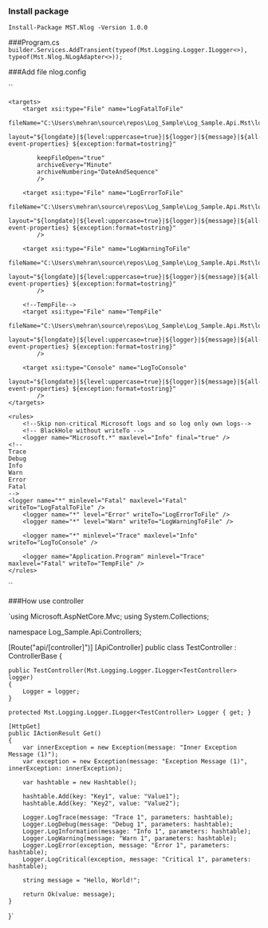 ### Install package

`Install-Package MST.Nlog -Version 1.0.0`

###Program.cs
`
builder.Services.AddTransient(typeof(Mst.Logging.Logger.ILogger<>),
                              typeof(Mst.Nlog.NLogAdapter<>));`

###Add file nlog.config

``
<?xml version="1.0" encoding="utf-8" ?>
<nlog
	xmlns="http://www.nlog-project.org/schemas/NLog.xsd"
	xsi:schemaLocation="NLog NLog.xsd"
	xmlns:xsi="http://www.w3.org/2001/XMLSchema-instance"
	autoReload="true"
	internalLogFile="C:\Users\mehran\source\repos\Log_Sample\Log_Sample.Api.Mst\logs\logsNLog.log"
	internalLogLevel="Trace"
	>

	<targets>
		<target xsi:type="File" name="LogFatalToFile"
			fileName="C:\Users\mehran\source\repos\Log_Sample\Log_Sample.Api.Mst\logs\logsFatalMessages.log"
			layout="${longdate}|${level:uppercase=true}|${logger}|${message}|${all-event-properties} ${exception:format=tostring}"

			keepFileOpen="true"
			archiveEvery="Minute"
			archiveNumbering="DateAndSequence"
			/>

		<target xsi:type="File" name="LogErrorToFile"
			fileName="C:\Users\mehran\source\repos\Log_Sample\Log_Sample.Api.Mst\logs\logsErrorMessages.log"
			layout="${longdate}|${level:uppercase=true}|${logger}|${message}|${all-event-properties} ${exception:format=tostring}"
			/>

		<target xsi:type="File" name="LogWarningToFile"
			fileName="C:\Users\mehran\source\repos\Log_Sample\Log_Sample.Api.Mst\logs\logsWarningMessages.log"
			layout="${longdate}|${level:uppercase=true}|${logger}|${message}|${all-event-properties} ${exception:format=tostring}"
			/>

		<!--TempFile-->
		<target xsi:type="File" name="TempFile"
			fileName="C:\Users\mehran\source\repos\Log_Sample\Log_Sample.Api.Mst\logs\logsTemp.log"
			layout="${longdate}|${level:uppercase=true}|${logger}|${message}|${all-event-properties} ${exception:format=tostring}"
			/>

		<target xsi:type="Console" name="LogToConsole"
			layout="${longdate}|${level:uppercase=true}|${logger}|${message}|${all-event-properties} ${exception:format=tostring}"
			/>
	</targets>

	<rules>
		<!--Skip non-critical Microsoft logs and so log only own logs-->
		<!-- BlackHole without writeTo -->
		<logger name="Microsoft.*" maxlevel="Info" final="true" />
    <!--
    Trace
    Debug
    Info
    Warn
    Error
    Fatal
    -->
    <logger name="*" minlevel="Fatal" maxlevel="Fatal" writeTo="LogFatalToFile" />
		<logger name="*" level="Error" writeTo="LogErrorToFile" />
		<logger name="*" level="Warn" writeTo="LogWarningToFile" />
    
		<logger name="*" minlevel="Trace" maxlevel="Info" writeTo="LogToConsole" />

		<logger name="Application.Program" minlevel="Trace" maxlevel="Fatal" writeTo="TempFile" />
	</rules>
</nlog>
``

###How use controller

`using Microsoft.AspNetCore.Mvc;
using System.Collections;

namespace Log_Sample.Api.Controllers;

[Route("api/[controller]")]
[ApiController]
public class TestController : ControllerBase
{
    
    public TestController(Mst.Logging.Logger.ILogger<TestController> logger)
    {
        Logger = logger;
    }

    protected Mst.Logging.Logger.ILogger<TestController> Logger { get; }

    [HttpGet]
    public IActionResult Get()
    {
        var innerException = new Exception(message: "Inner Exception Message (1)");
        var exception = new Exception(message: "Exception Message (1)", innerException: innerException);

        var hashtable = new Hashtable();

        hashtable.Add(key: "Key1", value: "Value1");
        hashtable.Add(key: "Key2", value: "Value2");

        Logger.LogTrace(message: "Trace 1", parameters: hashtable);
        Logger.LogDebug(message: "Debug 1", parameters: hashtable);
        Logger.LogInformation(message: "Info 1", parameters: hashtable);
        Logger.LogWarning(message: "Warn 1", parameters: hashtable);
        Logger.LogError(exception, message: "Error 1", parameters: hashtable);
        Logger.LogCritical(exception, message: "Critical 1", parameters: hashtable);

        string message = "Hello, World!";

        return Ok(value: message);
    }

}`
